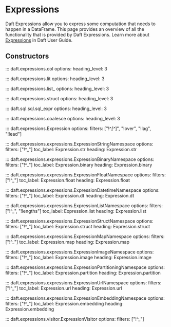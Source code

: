 # Expressions

Daft Expressions allow you to express some computation that needs to happen in a DataFrame. This page provides an overview of all the functionality that is provided by Daft Expressions. Learn more about [Expressions](../core_concepts.md#expressions) in Daft User Guide.

## Constructors

::: daft.expressions.col
    options:
        heading_level: 3

::: daft.expressions.lit
    options:
        heading_level: 3

::: daft.expressions.list_
    options:
        heading_level: 3

::: daft.expressions.struct
    options:
        heading_level: 3

::: daft.sql.sql.sql_expr
    options:
        heading_level: 3

::: daft.expressions.coalesce
    options:
        heading_level: 3


<!--
## Generic
## Numeric
## Logical
## Aggregation
-->

::: daft.expressions.Expression
    options:
        filters: ["!^_[^_]", "!over", "!lag", "!lead"]

::: daft.expressions.expressions.ExpressionStringNamespace
    options:
        filters: ["!^_"]
        toc_label: Expression.str
        heading: Expression.str

::: daft.expressions.expressions.ExpressionBinaryNamespace
    options:
        filters: ["!^_"]
        toc_label: Expression.binary
        heading: Expression.binary

::: daft.expressions.expressions.ExpressionFloatNamespace
    options:
        filters: ["!^_"]
        toc_label: Expression.float
        heading: Expression.float

::: daft.expressions.expressions.ExpressionDatetimeNamespace
    options:
        filters: ["!^_"]
        toc_label: Expression.dt
        heading: Expression.dt

::: daft.expressions.expressions.ExpressionListNamespace
    options:
        filters: ["!^_", "!lengths"]
        toc_label: Expression.list
        heading: Expression.list

::: daft.expressions.expressions.ExpressionStructNamespace
    options:
        filters: ["!^_"]
        toc_label: Expression.struct
        heading: Expression.struct

::: daft.expressions.expressions.ExpressionMapNamespace
    options:
        filters: ["!^_"]
        toc_label: Expression.map
        heading: Expression.map

::: daft.expressions.expressions.ExpressionImageNamespace
    options:
        filters: ["!^_"]
        toc_label: Expression.image
        heading: Expression.image

::: daft.expressions.expressions.ExpressionPartitioningNamespace
    options:
        filters: ["!^_"]
        toc_label: Expression.partition
        heading: Expression.partition

::: daft.expressions.expressions.ExpressionUrlNamespace
    options:
        filters: ["!^_"]
        toc_label: Expression.url
        heading: Expression.url

::: daft.expressions.expressions.ExpressionEmbeddingNamespace
    options:
        filters: ["!^_"]
        toc_label: Expression.embedding
        heading: Expression.embedding

::: daft.expressions.visitor.ExpressionVisitor
    options:
        filters: ["!^_"]
